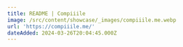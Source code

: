 ```yaml
---
title: README | Compiiile
image: /src/content/showcase/_images/compiiile.me.webp
url: 'https://compiiile.me/'
dateAdded: 2024-03-26T20:04:45.000Z
---
```


